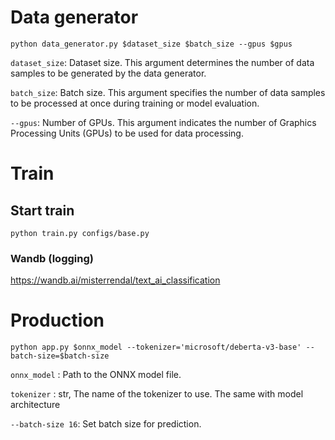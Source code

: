 # Data generator

`python data_generator.py $dataset_size $batch_size --gpus $gpus`

`dataset_size`: Dataset size. This argument determines the number of data samples to be generated by the data generator.

`batch_size`: Batch size. This argument specifies the number of data samples to be processed at once during training or
model evaluation.

`--gpus`: Number of GPUs. This argument indicates the number of Graphics Processing Units (GPUs) to be used for data
processing.

# Train

## Start train

`python train.py configs/base.py`

### Wandb (logging)

https://wandb.ai/misterrendal/text_ai_classification

# Production

`python app.py $onnx_model --tokenizer='microsoft/deberta-v3-base' --batch-size=$batch-size`

`onnx_model` : Path to the ONNX model file.

`tokenizer` : str, The name of the tokenizer to use. The same with model architecture

`--batch-size 16`: Set batch size for prediction.
